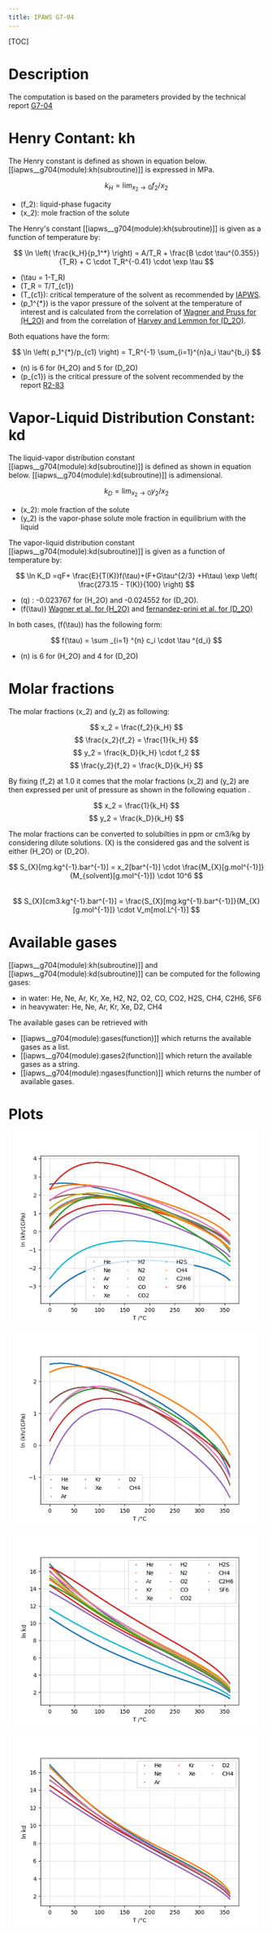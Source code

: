 ```yaml
---
title: IPAWS G7-04
---
```


[TOC]

# Description

The computation is based on the parameters provided by the technical report [G7-04](../references.html)

# Henry Contant: kh

The Henry constant  is defined as shown in equation below.
[[iapws__g704(module):kh(subroutine)]] is expressed in MPa.

$$ k_H = \lim_{x_2 \rightarrow 0} f_2/x_2 $$
 
* \(f_2\): liquid-phase fugacity
* \(x_2\): mole fraction of the solute
 
The Henry's constant [[iapws__g704(module):kh(subroutine)]] is given as a function of temperature by:

$$  \ln \left( \frac{k_H}{p_1^*} \right) = A/T_R + \frac{B \cdot \tau^{0.355}}{T_R} + C \cdot T_R^{-0.41} \cdot \exp \tau $$

* \(\tau = 1-T_R\)
* \(T_R = T/T_{c1}\)
* \(T_{c1}\): critical temperature of the solvent as recommended by [IAPWS](../references.html).
* \(p_1^{*}\) is the vapor pressure of the solvent at the temperature of interest and 
  is calculated from the correlation of [Wagner and Pruss for \(H_2O\)](../references.html) 
  and from the correlation of [Harvey and Lemmon  for \(D_2O\)](../references).

Both equations have the form: 

$$ \ln \left( p_1^{*}/p_{c1} \right) = T_R^{-1} \sum_{i=1}^{n}a_i \tau^{b_i} $$

* \(n\) is 6 for  \(H_2O\) and 5 for \(D_2O\)
* \(p_{c1}\) is the critical pressure of the solvent recommended by the report [R2-83](../references.html) 


# Vapor-Liquid Distribution Constant: kd

The liquid-vapor distribution constant [[iapws__g704(module):kd(subroutine)]] is defined as shown in equation below.
[[iapws__g704(module):kd(subroutine)]] is adimensional.


$$    k_D = \lim_{x_2 \rightarrow 0} y_2/x_2 $$

* \(x_2\): mole fraction of the solute
* \(y_2\) is the vapor-phase solute mole fraction in equilibrium with the liquid

The vapor-liquid distribution constant [[iapws__g704(module):kd(subroutine)]] is given as a function of temperature by:

$$    \ln K_D =qF+ \frac{E}{T(K)}f(\tau)+(F+G\tau^{2/3} +H\tau) \exp \left( \frac{273.15 - T(K)}{100} \right) $$

* \(q\) : -0.023767 for \(H_2O\) and -0.024552 for \(D_2O\).
* \(f(\tau)\) [Wagner et al. for \(H_2O\)](../references)  and [fernandez-prini et al. for \(D_2O\)](../references.html)

In both cases, \(f(\tau)\) has the following form:
    
$$ f(\tau) = \sum _{i=1} ^{n} c_i \cdot \tau ^{d_i} $$

* \(n\) is 6 for \(H_2O\) and 4 for \(D_2O\) 

# Molar fractions

The molar fractions \(x_2\) and \(y_2\) as following: 

$$    x_2 = \frac{f_2}{k_H} $$
$$ \frac{x_2}{f_2} = \frac{1}{k_H} $$
$$ y_2 = \frac{k_D}{k_H} \cdot f_2 $$
$$ \frac{y_2}{f_2} = \frac{k_D}{k_H} $$

By fixing \(f_2\) at 1.0 it comes that the molar fractions 
\(x_2\) and \(y_2\) are then expressed per 
unit of pressure as shown in the following equation .

$$ x_2 = \frac{1}{k_H} $$
$$ y_2 = \frac{k_D}{k_H} $$

The molar fractions can be converted to solubilties in ppm or cm3/kg by considering dilute solutions. 
\(X\) is the considered gas and the solvent is either \(H_2O\) or \(D_2O\).


$$ S_{X}[mg.kg^{-1}.bar^{-1}] = x_2[bar^{-1}] \cdot \frac{M_{X}[g.mol^{-1}]}{M_{solvent}[g.mol^{-1}]} \cdot 10^6 $$    
$$ S_{X}[cm3.kg^{-1}.bar^{-1}] = \frac{S_{X}[mg.kg^{-1}.bar^{-1}]}{M_{X}[g.mol^{-1}]} \cdot V_m[mol.L^{-1}] $$
    
# Available gases

[[iapws__g704(module):kh(subroutine)]] and [[iapws__g704(module):kd(subroutine)]] can be computed for the following gases:

* in water: He, Ne, Ar, Kr, Xe, H2, N2, O2, CO, CO2, H2S, CH4, C2H6, SF6
* in heavywater: He, Ne, Ar, Kr, Xe, D2, CH4

The available gases can be retrieved with

* [[iapws__g704(module):gases(function)]] which returns the available gases as a list.
* [[iapws__g704(module):gases2(function)]] which return the available gases as a string.
* [[iapws__g704(module):ngases(function)]] which returns the number of available gases.

# Plots

![kh_H2O](../../media/g704-kh_H2O.png)

![kh_D2O](../../media/g704-kh_D2O.png)

![kd_H2O](../../media/g704-kd_H2O.png)

![kd_D2O](../../media/g704-kd_D2O.png)

